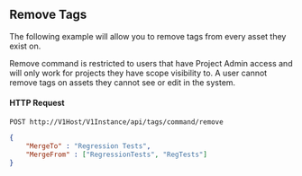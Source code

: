 ## Remove Tags

The following example will allow you to remove tags from every asset they exist on.

<div class="notice">
    <div class="content">
        Remove command is restricted to users that have Project Admin access and will only work for projects they have scope visibility to. A user cannot remove tags on assets they cannot see or edit in the system.
    </div>
 </div>

#### HTTP Request

`POST http://V1Host/V1Instance/api/tags/command/remove`

```json
{
    "MergeTo" : "Regression Tests",
    "MergeFrom" : ["RegressionTests", "RegTests"]
}
```